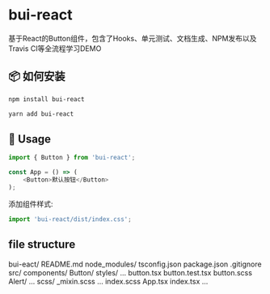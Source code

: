 # bui-react
基于React的Button组件，包含了Hooks、单元测试、文档生成、NPM发布以及Travis CI等全流程学习DEMO

## 📦 如何安装

```bash
npm install bui-react
```

```bash
yarn add bui-react
```

## 🔨 Usage

```ts
import { Button } from 'bui-react';

const App = () => (
    <Button>默认按钮</Button>
);
```

添加组件样式:

```ts
import 'bui-react/dist/index.css';
```

## file structure

bui-eact/
  README.md
  node_modules/
  tsconfig.json
  package.json
  .gitignore
  src/
    components/
      Button/
        styles/
          ...
        button.tsx
        button.test.tsx
        button.scss
      Alert/
        ...
    scss/
      _mixin.scss
      ...
      index.scss
    App.tsx
    index.tsx
    ...
```